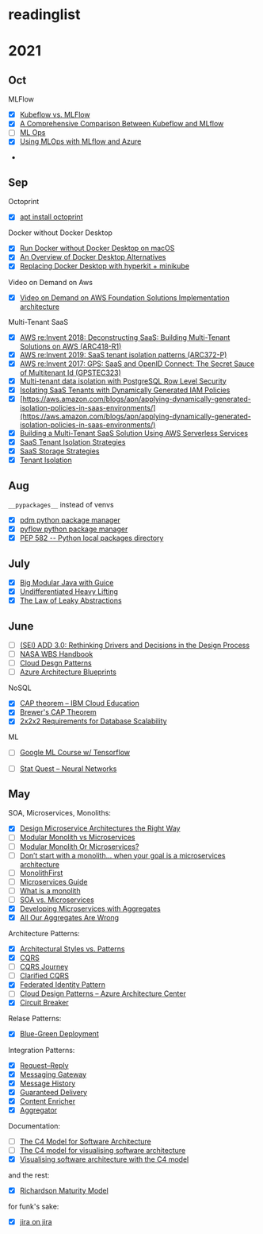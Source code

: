 # readinglist

# 2021
## Oct
MLFlow
- [X] [Kubeflow vs. MLFlow](https://servian.dev/the-cheesy-analogy-of-mlflow-and-kubeflow-715a45580fbe)
- [X] [A Comprehensive Comparison Between Kubeflow and MLflow](https://valohai.com/blog/kubeflow-vs-mlflow/)
- [ ] [ML Ops](https://ml-ops.org)
- [X] [Using MLOps with MLflow and Azure](https://databricks.com/blog/2020/10/13/using-mlops-with-mlflow-and-azure.html)
- 


## Sep
Octoprint

- [X] [apt install octoprint](https://community.octoprint.org/t/setting-up-octoprint-on-a-raspberry-pi-running-raspbian-or-raspberry-pi-os/2337/7)

Docker without Docker Desktop

- [X] [Run Docker without Docker Desktop on macOS](https://dhwaneetbhatt.com/blog/run-docker-without-docker-desktop-on-macos)
- [X] [An Overview of Docker Desktop Alternatives](https://matt-rickard.com/docker-desktop-alternatives/)
- [X] [Replacing Docker Desktop with hyperkit + minikube](https://arnon.me/2021/09/replace-docker-with-minikube/)

Video on Demand on Aws

- [X] [Video on Demand on AWS Foundation Solutions Implementation architecture](https://aws.amazon.com/solutions/implementations/video-on-demand-on-aws/)

Multi-Tenant SaaS

- [X] [AWS re:Invent 2018: Deconstructing SaaS: Building Multi-Tenant Solutions on AWS (ARC418-R1)](https://www.youtube.com/watch?v=mwQ5lipGTBI)
- [X] [AWS re:Invent 2019: SaaS tenant isolation patterns (ARC372-P)](https://www.youtube.com/watch?v=fuDZq-EspNA)
- [X] [AWS re:Invent 2017: GPS: SaaS and OpenID Connect: The Secret Sauce of Multitenant Id (GPSTEC323)](https://www.youtube.com/watch?v=jnFZGX2_T9U)
- [X] [Multi-tenant data isolation with PostgreSQL Row Level Security](https://aws.amazon.com/blogs/database/multi-tenant-data-isolation-with-postgresql-row-level-security/?CID=saas-factory:apn:blog:tech)
- [X] [Isolating SaaS Tenants with Dynamically Generated IAM Policies](https://aws.amazon.com/blogs/apn/isolating-saas-tenants-with-dynamically-generated-iam-policies/)
- [X] [https://aws.amazon.com/blogs/apn/applying-dynamically-generated-isolation-policies-in-saas-environments/](https://aws.amazon.com/blogs/apn/applying-dynamically-generated-isolation-policies-in-saas-environments/)
- [X] [Building a Multi-Tenant SaaS Solution Using AWS Serverless Services](https://aws.amazon.com/blogs/apn/building-a-multi-tenant-saas-solution-using-aws-serverless-services/)
- [X] [SaaS Tenant Isolation Strategies](https://d1.awsstatic.com/whitepapers/saas-tenant-isolation-strategies.pdf?CID=saas-factory:sf:whitepaper:biz-tech)
- [X] [SaaS Storage Strategies](https://d0.awsstatic.com/whitepapers/Multi_Tenant_SaaS_Storage_Strategies.pdf?CID=saas-factory:sf:whitepaper:tech)
- [X] [Tenant Isolation](https://aws.amazon.com/partners/programs/saas-factory/tenant-isolation/)

## Aug

`__pypackages__` instead of venvs
- [x] [pdm python package manager](https://github.com/pdm-project/pdm)
- [x] [pyflow python package manager](https://github.com/David-OConnor/pyflow)
- [x] [PEP 582 -- Python local packages directory](https://www.python.org/dev/peps/pep-0582/)

## July

- [x] [Big Modular Java with Guice](https://www.youtube.com/watch?v=hBVJbzAagfs)
- [x] [Undifferentiated Heavy Lifting](https://aws.amazon.com/blogs/aws/we_build_muck_s/)
- [x] [The Law of Leaky Abstractions](https://www.joelonsoftware.com/2002/11/11/the-law-of-leaky-abstractions/)

## June

- [ ] [(SEI) ADD 3.0: Rethinking Drivers and Decisions in the Design Process](https://resources.sei.cmu.edu/library/asset-view.cfm?assetid=436536)
- [ ] [NASA WBS Handbook](https://explorers.larc.nasa.gov/HPMIDEX/pdf_files/08_[NASA_WBS_Handbook_]20180000844.pdf)
- [ ] [Cloud Desgn Patterns](http://en.clouddesignpattern.org/index.php/Main_Page)
- [ ] [Azure Architecture Blueprints](https://docs.microsoft.com/en-us/azure/architecture/browse/)

NoSQL
- [x] [CAP theorem – IBM Cloud Education](https://www.ibm.com/cloud/learn/cap-theorem)
- [x] [Brewer's CAP Theorem](https://www.julianbrowne.com/article/brewers-cap-theorem)
- [x] [2x2x2 Requirements for Database Scalability](http://cattell.net/datastores/ScalabilityRequirements.html)

ML
- [ ] [Google ML Course w/ Tensorflow](https://developers.google.com/machine-learning/crash-course/ml-intro)
- [ ] [Stat Quest – Neural Networks](https://www.youtube.com/playlist?list=PLblh5JKOoLUIxGDQs4LFFD--41Vzf-ME1)


## May

SOA, Microservices, Monoliths:
- [x] [Design Microservice Architectures the Right Way](https://www.youtube.com/watch?v=j6ow-UemzBc)
- [ ] [Modular Monolith vs Microservices](https://www.cmsdrupal.com/blog/modular-monolith-vs-microservices-how-do-you-make-choice)
- [ ] [Modular Monolith Or Microservices?](https://mozaicworks.com/blog/modular-monolith-microservices/)
- [ ] [Don’t start with a monolith… when your goal is a microservices architecture](https://martinfowler.com/articles/dont-start-monolith.html)
- [ ] [MonolithFirst](https://martinfowler.com/bliki/MonolithFirst.html)
- [ ] [Microservices Guide](https://martinfowler.com/microservices/)
- [ ] [What is a monolith](http://www.codingthearchitecture.com/2014/11/19/what_is_a_monolith.html)
- [ ] [SOA vs. Microservices](https://www.ibm.com/cloud/blog/soa-vs-microservices)
- [x] [Developing Microservices with Aggregates](https://www.youtube.com/watch?v=7kX3fs0pWwc)
- [x] [All Our Aggregates Are Wrong](https://www.youtube.com/watch?v=KkzvQSuYd5I)

Architecture Patterns:
- [x] [Architectural Styles vs. Patterns](https://herbertograca.com/2017/07/28/architectural-styles-vs-architectural-patterns-vs-design-patterns/)
- [x] [CQRS](https://martinfowler.com/bliki/CQRS.html)
- [ ] [CQRS Journey](https://docs.microsoft.com/en-us/previous-versions/msp-n-p/jj554200(v=pandp.10))
- [ ] [Clarified CQRS](https://udidahan.com/2009/12/09/clarified-cqrs/)
- [x] [Federated Identity Pattern](https://docs.microsoft.com/en-us/azure/architecture/patterns/federated-identity)
- [ ] [Cloud Design Patterns – Azure Architecture Center](https://docs.microsoft.com/en-us/azure/architecture/patterns/)
- [x] [Circuit Breaker](https://martinfowler.com/bliki/CircuitBreaker.html)

Relase Patterns:
- [x] [Blue-Green Deployment](https://martinfowler.com/bliki/BlueGreenDeployment.html)

Integration Patterns:
- [x] [Request–Reply](https://www.enterpriseintegrationpatterns.com/patterns/messaging/RequestReply.html)
- [x] [Messaging Gateway](https://www.enterpriseintegrationpatterns.com/patterns/messaging/MessagingGateway.html)
- [x] [Message History](https://www.enterpriseintegrationpatterns.com/patterns/messaging/MessageHistory.html)
- [x] [Guaranteed Delivery](https://www.enterpriseintegrationpatterns.com/patterns/messaging/GuaranteedMessaging.html)
- [x] [Content Enricher](https://www.enterpriseintegrationpatterns.com/patterns/messaging/DataEnricher.html)
- [x] [Aggregator](https://www.enterpriseintegrationpatterns.com/patterns/messaging/Aggregator.html)

Documentation:
- [ ] [The C4 Model for Software Architecture](https://www.infoq.com/articles/C4-architecture-model/)
- [ ] [The C4 model for visualising software architecture](https://c4model.com)
- [x] [Visualising software architecture with the C4 model](https://www.youtube.com/watch?v=x2-rSnhpw0g)

and the rest:
- [x] [Richardson Maturity Model](https://martinfowler.com/articles/richardsonMaturityModel.html)

for funk's sake:
- [x] [jira on jira](https://jira.atlassian.com/browse/CONFSERVER-22996)
